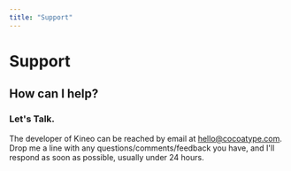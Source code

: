 ```yaml
---
title: "Support"
---
```


# Support
## How can I help?

### Let's Talk.
The developer of Kineo can be reached by email at [hello@cocoatype.com](mailto:hello@cocoatype.com). Drop me a line with any questions/comments/feedback you have, and I'll respond as soon as possible, usually under 24 hours.
